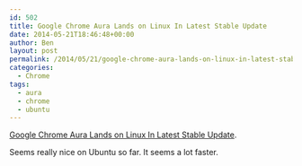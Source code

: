 ```yaml
---
id: 502
title: Google Chrome Aura Lands on Linux In Latest Stable Update
date: 2014-05-21T18:46:48+00:00
author: Ben
layout: post
permalink: /2014/05/21/google-chrome-aura-lands-on-linux-in-latest-stable-update/
categories:
  - Chrome
tags:
  - aura
  - chrome
  - ubuntu
---
```

[Google Chrome Aura Lands on Linux In Latest Stable Update](http://www.omgubuntu.co.uk/2014/05/google-chrome-35-linux-arrives-aura).

Seems really nice on Ubuntu so far. It seems a lot faster.